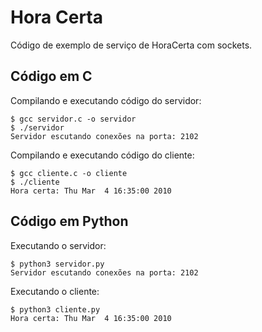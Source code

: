 # Hora Certa
Código de exemplo de serviço de HoraCerta com sockets.

## Código em C

Compilando e executando código do servidor:

```
$ gcc servidor.c -o servidor
$ ./servidor
Servidor escutando conexões na porta: 2102
```

Compilando e executando código do cliente:

```
$ gcc cliente.c -o cliente
$ ./cliente
Hora certa: Thu Mar  4 16:35:00 2010
```

## Código em Python

Executando o servidor:

```
$ python3 servidor.py
Servidor escutando conexões na porta: 2102
```

Executando o cliente:

```
$ python3 cliente.py
Hora certa: Thu Mar  4 16:35:00 2010
```
